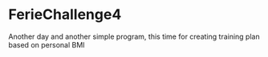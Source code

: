 # FerieChallenge4

Another day and another simple program, this time for creating training plan based on personal BMI 
